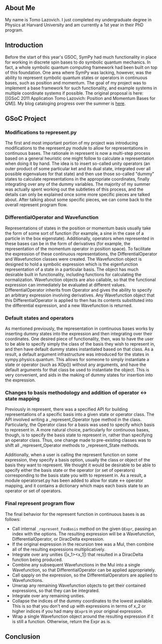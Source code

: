 ## About Me

My name is Tomo Lazovich. I just completed my undergraduate degree in Physics at Harvard University and am currently a 1st year in their PhD program. 

## Introduction

Before the start of this year's GSOC, SymPy had much functionality in place for working in discrete spin bases to do symbolic quantum mechanics. In fact, a whole symbolic quantum computing framework had been built on top of this foundation. One area where SymPy was lacking, however, was the ability to represent symbolic quantum states or operators in continuous bases, such as position and momentum. The goal of my project was to implement a base framework for such functionality, and example systems in multiple coordinate systems if possible. The original proposal is here: [[GSoC 2011 Application Tomo Lazovich: Position and Momentum Bases for QM]]. My blog cataloging progress over the summer is [here](http://lazovichsympy.wordpress.com).

## GSoC Project

### Modifications to represent.py

The first and most important portion of my project was introducing modifications to the represent.py module to allow for representations in continuous bases. The rationale in represent is now a multi-step process based on a general heuristic one might follow to calculate a representation when doing it by hand. The idea is to insert so-called unity operators (an outer product of some particular ket and its dual state, integrated over all possible eigenvalues for that state) and then use those so-called "dummy" states to calculate representations in the appropriate coordinates, finally integrating over any of the dummy variables. The majority of my summer was actually spent working out the subtleties of this process, and the details can only be explained once some more specific pieces are talked about. After talking about some specific pieces, we can come back to the overall represent program flow. 

### DifferentialOperator and Wavefunction

Representations of states in the position or momentum basis usually take the form of some sort of function (for example, a sine in the case of a particle in the box eigenstate). Additionally, operators when represented in these bases can be in the form of derivatives (for example, the representation of the momentum operator in position space). To facilitate the expression of these continuous representations, the DifferentialOperator and Wavefunction classes were created. The Wavefunction object is designed to hold a symbolic expression which is the eigenfunction representation of a state in a particular basis. The object has much desirable built in functionality, including functions for calculating the normalization. Wavefunction objects are also callable, so that the functional expression can immediately be evaluated at different values. DifferentialOperator inherits from Operator and gives the ability to specify an arbitrary expression involving derivatives. Any Wavefunction object that this DifferentialOperator is applied to then has its contents substituted into the differential expression, and a new Wavefunction is returned. 

### Default states and operators

As mentioned previously, the representation in continuous bases works by inserting dummy states into the expression and then integrating over their coordinates. One desired piece of functionality, then, was to have the user to be able to specify simply the class of the basis they wish to represent in, and then have default dummy states instantiated based on that class. As a result, a default argument infrastructure was introduced for the states in sympy.physics.quantum. This allows for someone to simply instantiate a state or operator (such as XOp()) without any arguments, and have the default arguments for that class be used to instantiate the object. This is very convenient, and aids in the making of dummy states for insertion into the expression. 

### Changes to basis methodology and addition of operator <-> state mapping

Previously in represent, there was a specified API for building representations of a specific basis into a given state or operator class. The API involved writing a _represent_Operator type method in the class. Particularly, the Operator class for a basis was used to specify which basis to represent in. A more natural choice, particularly for continuous bases, though, is to specify the basis state to represent in, rather than specifying an operator class. Thus, one change made to pre-existing classes was to shift all _represent_Operator methods to _represent_State methods.

Additionally, when a user is calling the represent function on some expression, they specify a basis option, usually the class or object of the basis they want to represent. We thought it would be desirable to be able to specify either the basis state or the operator (or set of operators) corresponding to the basis state you with to represent in. As a result, a module operatorset.py has been added to allow for state <-> operator mapping, and it contains a dictionary which maps each basis state to an operator or set of operators. 

### Final represent program flow

The final behavior for the represent function in continuous bases is as follows:

* Call internal ``_represent_FooBasis`` method on the given ``QExpr``,
passing an index with the options. The resulting expression will be a
Wavefunction, DifferentialOperator, or DiracDelta expression.
* If the original expression in the recursion tree was a Mul, then combine
all of the resulting expressions multiplicatively.
* Integrate over any unities (|x_1><x_1|) that resulted in a DiracDelta
function being produced.
* Combine any subsequent Wavefunctions in the Mul into a single
Wavefunction, so that DifferentialOperator can be applied appropriately.
* Call qapply on the expression, so the DifferentialOperators are applied to
Wavefunctions.
* Unwrap any remaining Wavefunction objects to get their contained
expressions, so that they can be integrated.
* Integrate over any remaining unities.
* Collapse the indices of the dummy coordinates to the lowest
available. This is so that you don't end up with expressions in terms of x_2
or higher indices if you had many ``QExpr``s in your original expression.
* Wrap a single Wavefunction object around the resulting expression if it is
still a function. Otherwise, return the Expr as is.

## Conclusion

